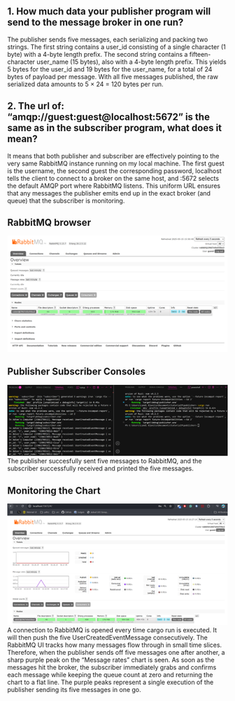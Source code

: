 ## 1. How much data your publisher program will send to the message broker in one run? 
The publisher sends five messages, each serializing and packing two strings. The first string contains a user_id consisting of a single character (1 byte) with a 4-byte length prefix. The second string contains a fifteen-character user_name (15 bytes), also with a 4-byte length prefix. This yields 5 bytes for the user_id and 19 bytes for the user_name, for a total of 24 bytes of payload per message. With all five messages published, the raw serialized data amounts to 5 × 24 = 120 bytes per run.

## 2. The url of: “amqp://guest:guest@localhost:5672” is the same as in the subscriber program, what does it mean?
It means that both publisher and subscriber are effectively pointing to the very same RabbitMQ instance running on my local machine. The first guest is the username, the second guest the corresponding password, localhost tells the client to connect to a broker on the same host, and :5672 selects the default AMQP port where RabbitMQ listens. This uniform URL ensures that any messages the publisher emits end up in the exact broker (and queue) that the subscriber is monitoring.

## RabbitMQ browser
![RabbitMQ](RabbitMQ.png)

## Publisher Subscriber Consoles
![PublisherSubscriber](publishersubscriber.png)
The publisher succesfully sent five messages to RabbitMQ, and the subscriber successfully received and printed the five messages. 

## Monitoring the Chart
![SpikeGraph](spike.png)
A connection to RabbitMQ is opened every time cargo run is executed. It will then push the five UserCreatedEventMessage consecutively. The RabbitMQ UI tracks how many messages flow through in small time slices. Therefore, when the publisher sends off five messages one after another, a sharp purple peak on the “Message rates” chart is seen. As soon as the messages hit the broker, the subscriber immediately grabs and confirms each message while keeping the queue count at zero and returning the chart to a flat line. The purple peaks represent a single execution of the publisher sending its five messages in one go. 

